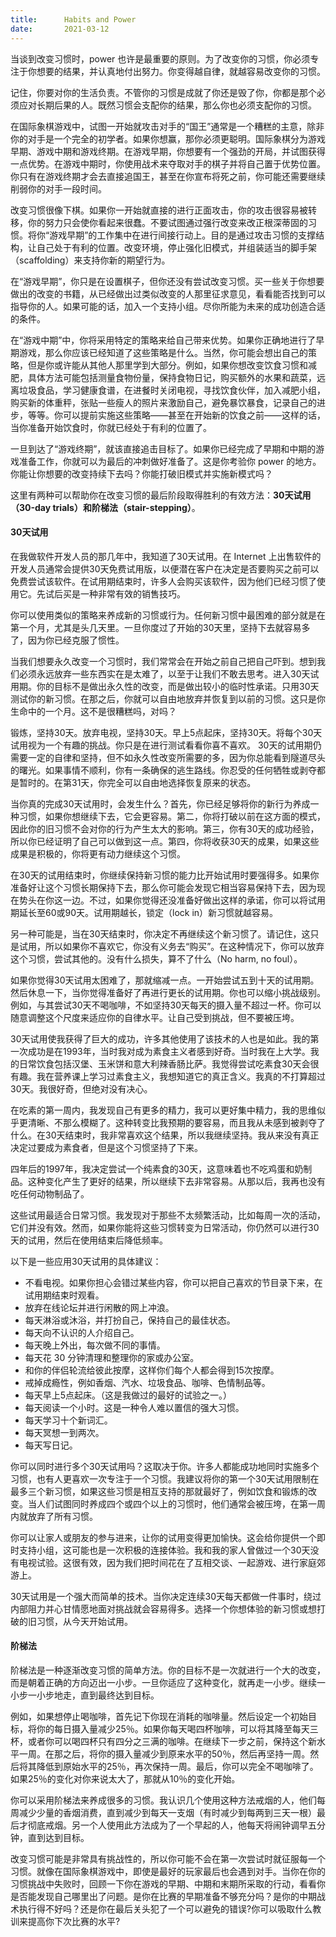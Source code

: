 ```yaml
---
title:      Habits and Power
date:       2021-03-12
---
```


当谈到改变习惯时，power 也许是最重要的原则。为了改变你的习惯，你必须专注于你想要的结果，并认真地付出努力。你变得越自律，就越容易改变你的习惯。

记住，你要对你的生活负责。不管你的习惯是成就了你还是毁了你，你都是那个必须应对长期后果的人。既然习惯会支配你的结果，那么你也必须支配你的习惯。

在国际象棋游戏中，试图一开始就攻击对手的“国王”通常是一个糟糕的主意，除非你的对手是一个完全的初学者。如果你想赢，那你必须更聪明。国际象棋分为游戏早期、游戏中期和游戏终期。在游戏早期，你想要有一个强劲的开局，并试图获得一点优势。在游戏中期时，你使用战术来夺取对手的棋子并将自己置于优势位置。你只有在游戏终期才会去直接追国王，甚至在你宣布将死之前，你可能还需要继续削弱你的对手一段时间。

改变习惯很像下棋。如果你一开始就直接的进行正面攻击，你的攻击很容易被转移，你的努力只会使你看起来很蠢。不要试图通过强行改变来改正根深蒂固的习惯。将你“游戏早期”的工作集中在进行间接行动上。目的是通过攻击习惯的支撑结构，让自己处于有利的位置。改变环境，停止强化旧模式，并组装适当的脚手架（scaffolding）来支持你新的期望行为。

在“游戏早期”，你只是在设置棋子，但你还没有尝试改变习惯。买一些关于你想要做出的改变的书籍，从已经做出过类似改变的人那里征求意见，看看能否找到可以指导你的人。如果可能的话，加入一个支持小组。尽你所能为未来的成功创造合适的条件。

在“游戏中期”中，你将采用特定的策略来给自己带来优势。如果你正确地进行了早期游戏，那么你应该已经知道了这些策略是什么。当然，你可能会想出自己的策略，但是你或许能从其他人那里学到大部分。例如，如果你想改变饮食习惯和减肥，具体方法可能包括测量食物份量，保持食物日记，购买额外的水果和蔬菜，远离垃圾食品，学习健康食谱，在进餐时关闭电视，寻找饮食伙伴，加入减肥小组，购买新的体重秤，张贴一些瘦人的照片来激励自己，避免暴饮暴食，记录自己的进步，等等。你可以提前实施这些策略——甚至在开始新的饮食之前——这样的话，当你准备开始饮食时，你就已经处于有利的位置了。

一旦到达了“游戏终期”，就该直接追击目标了。如果你已经完成了早期和中期的游戏准备工作，你就可以为最后的冲刺做好准备了。这是你考验你 power 的地方。你能让你想要的改变持续下去吗？你能打破旧模式并实施新模式吗？

这里有两种可以帮助你在改变习惯的最后阶段取得胜利的有效方法：**30天试用（30-day trials）**和**阶梯法（stair-stepping）**。

#### 30天试用

在我做软件开发人员的那几年中，我知道了30天试用。在 Internet 上出售软件的开发人员通常会提供30天免费试用版，以便潜在客户在决定是否要购买之前可以免费尝试该软件。在试用期结束时，许多人会购买该软件，因为他们已经习惯了使用它。先试后买是一种非常有效的销售技巧。

你可以使用类似的策略来养成新的习惯或行为。任何新习惯中最困难的部分就是在第一个月，尤其是头几天里。一旦你度过了开始的30天里，坚持下去就容易多了，因为你已经克服了惯性。

当我们想要永久改变一个习惯时，我们常常会在开始之前自己把自己吓到。想到我们必须永远放弃一些东西实在是太难了，以至于让我们不敢去思考。进入30天试用期。你的目标不是做出永久性的改变，而是做出较小的临时性承诺。只用30天测试你的新习惯。在那之后，你就可以自由地放弃并恢复到以前的习惯。这只是你生命中的一个月。这不是很糟糕吗，对吗？

锻炼，坚持30天。放弃电视，坚持30天。早上5点起床，坚持30天。将每个30天试用视为一个有趣的挑战。你只是在进行测试看看你喜不喜欢。 30天的试用期仍需要一定的自律和坚持，但不如永久性改变所需要的多，因为你总能看到隧道尽头的曙光。如果事情不顺利，你有一条确保的逃生路线。你忍受的任何牺牲或剥夺都是暂时的。在第31天，你完全可以自由地选择恢复原来的状态。

当你真的完成30天试用时，会发生什么？首先，你已经足够将你的新行为养成一种习惯，如果你想继续下去，它会更容易。第二，你将打破以前在这方面的模式，因此你的旧习惯不会对你的行为产生太大的影响。第三，你有30天的成功经验，所以你已经证明了自己可以做到这一点。第四，你将收获30天的成果，如果这些成果是积极的，你将更有动力继续这个习惯。

在30天的试用结束时，你继续保持新习惯的能力比开始试用时要强得多。如果你准备好让这个习惯长期保持下去，那么你可能会发现它相当容易保持下去，因为现在势头在你这一边。不过，如果你觉得还没准备好做出这样的承诺，你可以将试用期延长至60或90天。试用期越长，锁定（lock in）新习惯就越容易。

另一种可能是，当在30天结束时，你决定不再继续这个新习惯了。请记住，这只是试用，所以如果你不喜欢它，你没有义务去“购买”。在这种情况下，你可以放弃这个习惯，尝试其他的。没有什么损失，算不了什么（No harm, no foul）。

如果你觉得30天试用太困难了，那就缩减一点。一开始尝试五到十天的试用期。然后休息一下，当你觉得准备好了再进行更长的试用期。你也可以缩小挑战级别。例如，与其尝试30天不喝咖啡，不如坚持30天每天的摄入量不超过一杯。你可以随意调整这个尺度来适应你的自律水平。让自己受到挑战，但不要被压垮。

30天试用使我获得了巨大的成功，许多其他使用了该技术的人也是如此。我的第一次成功是在1993年，当时我对成为素食主义者感到好奇。当时我在上大学。我的日常饮食包括汉堡、玉米饼和意大利辣香肠比萨。我觉得尝试吃素食30天会很有趣。我在营养课上学习过素食主义，我想知道它的真正含义。我真的不打算超过30天。我很好奇，但绝对没有决心。

在吃素的第一周内，我发现自己有更多的精力，我可以更好集中精力，我的思维似乎更清晰、不那么模糊了。这种转变比我预期的要容易，而且我从未感到被剥夺了什么。在30天结束时，我非常喜欢这个结果，所以我继续坚持。我从来没有真正决定过要成为素食者，但是这个习惯坚持了下来。

四年后的1997年，我决定尝试一个纯素食的30天，这意味着也不吃鸡蛋和奶制品。这种变化产生了更好的结果，所以继续下去非常容易。从那以后，我再也没有吃任何动物制品了。

这些试用最适合日常习惯。我发现对于那些不太频繁活动，比如每周一次的活动，它们并没有效。然而，如果你能将这些习惯转变为日常活动，你仍然可以进行30天的试用，然后在使用结束后降低频率。

以下是一些应用30天试用的具体建议：

* 不看电视。如果你担心会错过某些内容，你可以把自己喜欢的节目录下来，在试用期结束时观看。
* 放弃在线论坛并进行闲散的网上冲浪。
* 每天淋浴或沐浴，并打扮自己，保持自己的最佳状态。
* 每天向不认识的人介绍自己。
* 每天晚上外出，每次做不同的事情。
* 每天花 30 分钟清理和整理你的家或办公室。
* 和你的伴侣轮流给彼此按摩，这样你们每个人都会得到15次按摩。
* 戒掉成瘾性，例如香烟、汽水、垃圾食品、咖啡、色情制品等。
* 每天早上5点起床。（这是我做过的最好的试验之一。）
* 每天阅读一个小时。这是一种令人难以置信的强大习惯。
* 每天学习十个新词汇。
* 每天冥想一到两次。
* 每天写日记。

你可以同时进行多个30天试用吗？这取决于你。许多人都能成功地同时实施多个习惯，也有人更喜欢一次专注于一个习惯。我建议将你的第一个30天试用限制在最多三个新习惯，如果这些习惯是相互支持的那就最好了，例如饮食和锻炼的改变。当人们试图同时养成四个或四个以上的习惯时，他们通常会被压垮，在第一周内就放弃了所有习惯。

你可以让家人或朋友的参与进来，让你的试用变得更加愉快。这会给你提供一个即时支持小组，这可能也是一次积极的连接体验。我和我的家人曾做过一个30天没有电视试验。这很有效，因为我们把时间花在了互相交谈、一起游戏、进行家庭郊游上。

30天试用是一个强大而简单的技术。当你决定连续30天每天都做一件事时，绕过内部阻力并心甘情愿地面对挑战就会容易得多。选择一个你想体验的新习惯或想打破的旧习惯，从今天开始试用。


#### 阶梯法

阶梯法是一种逐渐改变习惯的简单方法。你的目标不是一次就进行一个大的改变，而是朝着正确的方向迈出一小步。一旦你适应了这种变化，就再走一小步。继续一小步一小步地走，直到最终达到目标。

例如，如果想停止喝咖啡，首先记下你现在消耗的咖啡量。然后设定一个初始目标，将你的每日摄入量减少25％。如果你每天喝四杯咖啡，可以将其降至每天三杯，或者你可以喝四杯只有四分之三满的咖啡。在继续下一步之前，保持这个新水平一周。在那之后，将你的摄入量减少到原来水平的50％，然后再坚持一周。然后将其降低到原始水平的25％，再次保持一周。最后，你可以完全不喝咖啡了。如果25％的变化对你来说太大了，那就从10％的变化开始。

你可以采用阶梯法来养成很多的习惯。我认识几个使用这种方法戒烟的人，他们每周减少少量的香烟消费，直到减少到每天一支烟（有时减少到每两到三天一根）最后才彻底戒烟。另一个人使用此方法成为了一个早起的人，他每天将闹钟调早五分钟，直到达到目标。

改变习惯可能是非常具有挑战性的，所以你可能不会在第一次尝试时就征服每一个习惯。就像在国际象棋游戏中，即使是最好的玩家最后也会遇到对手。当你在你的习惯挑战中失败时，回顾一下你在游戏的早期、中期和末期所采取的行动，看看你是否能发现自己哪里出了问题。是你在比赛的早期准备不够充分吗？是你的中期战术执行得不好吗？还是你在最后关头犯了一个可以避免的错误?你可以吸取什么教训来提高你下次比赛的水平?
